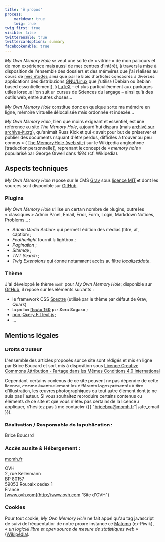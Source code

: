 ```yaml
---
title: 'À propos'
process:
    markdown: true
    twig: true
twig_first: true
visible: false
twitterenable: true
twittercardoptions: summary
facebookenable: true
---
```


_My Own Memory Hole_ se veut une sorte de «&nbsp;vitrine&nbsp;» de mon parcours et de mon expérience mais aussi de mes centres d'intérêt, à travers la mise à disposition de l'ensemble des dossiers et des mémoires que j'ai réalisés au cours de [mes études](/parcours) ainsi que par le biais d'articles consacrés à diverses applications des distributions [GNU/Linux](/blog/category:Linux) que j'utilise (Debian ou Debian based essentiellement), à [LaTeX](/blog/category:LaTeX) &ndash;&nbsp;et plus particulièrement aux packages utiles lorsque l'on suit un cursus de Sciences du langage&nbsp;&ndash; ainsi qu'à des outils web, entre autres choses...

_My Own Memory Hole_ constitue donc en quelque sorte ma mémoire en ligne, mémoire virtuelle délocalisée mais ordonnée et indexée…

_My Own Memory Hole_, bien que moins exigeant et essentiel, est une référence au site _The Memory Hole_, aujourd'hui disparu (mais [archivé sur archive-it.org](http://wayback.archive-it.org/924/20100423160550/http://www.thememoryhole.org/ "Archives de The Memory Hole sur archive-it.org")), qu'animait Russ Kick et qui «&nbsp;avait pour but de préserver et publier des documents risquant d'être perdus, difficiles à trouver ou peu connus&nbsp;» ( [The Memory Hole (web site)](http://en.wikipedia.org/wiki/The_Memory_Hole_%28web_site%29) sur le Wikipedia anglophone [traduction personnelle]), reprenant le concept de «&nbsp;_memory hole_&nbsp;» popularisé par George Orwell dans _1984_ (cf. [Wikipedia](http://en.wikipedia.org/wiki/Memory_hole)).

## Aspects techniques

_My Own Memory Hole_ repose sur le CMS [Grav](https://getgrav.org/) sous [licence MIT](http://fr.wikipedia.org/wiki/Licence_MIT) et dont les sources sont disponible sur [GitHub](https://github.com/getgrav/grav).


### Plugins

_My Own Memory Hole_ utilise un certain nombre de plugins, outre les «&nbsp;classiques&nbsp;» Admin Panel, Email, Error, Form, Login, Markdown Notices, Problems...&nbsp;:

- _Admin Media Actions_ qui permet l'édition des médias (titre, alt, caption)&nbsp;;
- _Featherlight_ fournit la lightbox&nbsp;;
- _Pagination_&nbsp;;
- _Sitemap_&nbsp;;
- _TNT Search_&nbsp;;
- _Twig Extensions_ qui donne notamment accès au filtre _localizeddate_.

### Thème

J'ai développé le thème `momh` pour _My Own Memory Hole_; disponible sur [GitHub](https://github.com/bricebou/pico_momh), il repose sur les éléments suivants&nbsp;:

- le framework CSS [Spectre](https://picturepan2.github.io/spectre/index.html) (utilisé par le thème par défaut de Grav, Quark)&nbsp;
- la police [Route 159](http://dotcolon.net/font/route159/) par Sora Sagano&nbsp;;
- [non jQuery FitText.js](https://github.com/adactio/FitText.js)&nbsp;;
- ...

## Mentions légales

### Droits d'auteur

L'ensemble des articles proposés sur ce site sont rédigés et mis en ligne par Brice Boucard et sont mis à disposition sous [Licence Creative Commons Attribution -  Partage dans les Mêmes Conditions 4.0 International](http://creativecommons.org/licenses/by-sa/4.0/)

Cependant, certains contenus de ce site peuvent ne pas dépendre de cette licence, comme éventuellement les différents logos présentés à titre d'illustration, les œuvres photographiques ou tout autre élément dont je ne suis pas l'auteur. Si vous souhaitez reproduire certains contenus ou éléments de ce site et que vous n'êtes pas certains de la licence à appliquer, n'hésitez pas à me contacter ({{ "bricebou@momh.fr"|safe_email }}).

### Réalisation / Responsable de la publication&nbsp;:

Brice Boucard  

### Accès au site &amp; Hébergement&nbsp;:

[momh.fr](https://momh.fr)

OVH  
2, rue Kellermann  
BP 80157  
59053 Roubaix cedex 1  
France  
[www.ovh.com](http://www.ovh.com "Site d'OVH")

### Cookies
Pour tout cookie, _My Own Memory Hole_ ne fait appel qu'au tag javascript de suivi de fréquentation de notre propre instance de [Matomo](https://matomo.org/) (ex-Piwik), «&nbsp;_un logiciel libre et open source de mesure de statistiques web_&nbsp;» ([Wikipédia](https://fr.wikipedia.org/wiki/Matomo_(logiciel))).